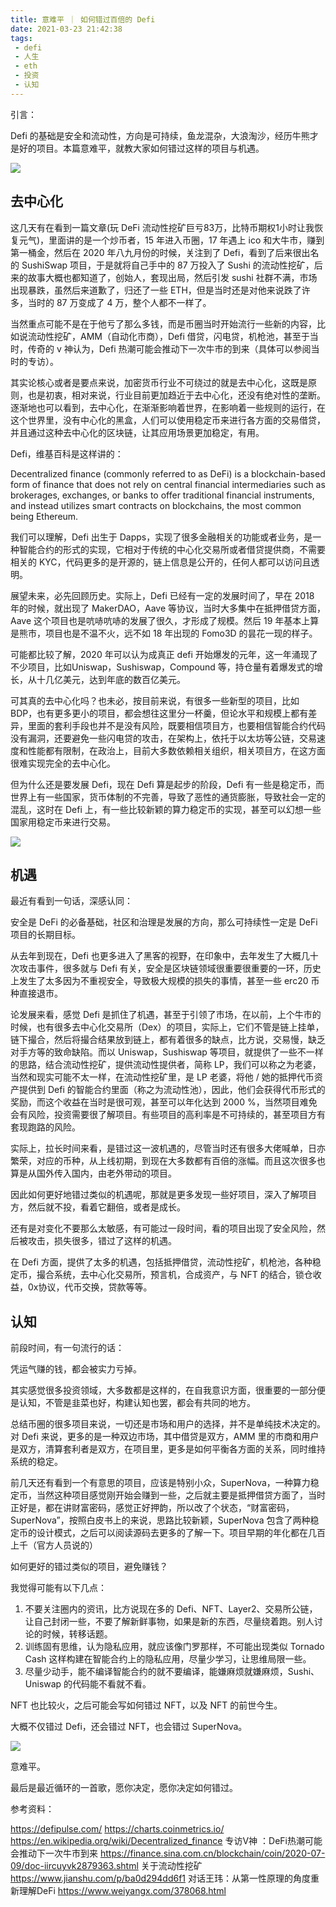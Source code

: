 ```yaml
---
title: 意难平 ｜ 如何错过百倍的 Defi
date: 2021-03-23 21:42:38
tags: 
 - defi
 - 人生
 - eth
 - 投资
 - 认知
---
```


引言：

Defi 的基础是安全和流动性，方向是可持续，鱼龙混杂，大浪淘沙，经历牛熊才是好的项目。本篇意难平，就教大家如何错过这样的项目与机遇。

![](https://dubuqingfeng.oss-cn-hongkong.aliyuncs.com/blog/life/202103-yinanping-ruhecuoguobaibeidedefi-01.png)

## 去中心化

这几天有在看到一篇文章(玩 DeFi 流动性挖矿巨亏83万，比特币期权1小时让我恢复元气)，里面讲的是一个炒币者，15 年进入币圈，17 年遇上 ico 和大牛市，赚到第一桶金，然后在 2020 年八九月份的时候，关注到了 Defi，看到了后来很出名的 SushiSwap 项目，于是就将自己手中的 87 万投入了 Sushi 的流动性挖矿，后来的故事大概也都知道了，创始人，套现出局，然后引发 sushi 社群不满，市场出现暴跌，虽然后来道歉了，归还了一些 ETH，但是当时还是对他来说跌了许多，当时的 87 万变成了 4 万，整个人都不一样了。

当然重点可能不是在于他亏了那么多钱，而是币圈当时开始流行一些新的内容，比如说流动性挖矿，AMM（自动化市商），Defi 借贷，闪电贷，机枪池，甚至于当时，传奇的 v 神认为，Defi 热潮可能会推动下一次牛市的到来（具体可以参阅当时的专访）。

其实论核心或者是要点来说，加密货币行业不可绕过的就是去中心化，这既是原则，也是初衷，相对来说，行业目前更加趋近于去中心化，还没有绝对性的垄断。逐渐地也可以看到，去中心化，在渐渐影响着世界，在影响着一些规则的运行，在这个世界里，没有中心化的黑盒，人们可以使用稳定币来进行各方面的交易借贷，并且通过这种去中心化的区块链，让其应用场景更加稳定，有用。

Defi，维基百科是这样讲的：

Decentralized finance (commonly referred to as DeFi) is a blockchain-based form of finance that does not rely on central financial intermediaries such as brokerages, exchanges, or banks to offer traditional financial instruments, and instead utilizes smart contracts on blockchains, the most common being Ethereum.

我们可以理解，Defi 出生于 Dapps，实现了很多金融相关的功能或者业务，是一种智能合约的形式的实现，它相对于传统的中心化交易所或者借贷提供商，不需要相关的 KYC，代码更多的是开源的，链上信息是公开的，任何人都可以访问且透明。

展望未来，必先回顾历史。实际上，Defi 已经有一定的发展时间了，早在 2018 年的时候，就出现了 MakerDAO，Aave 等协议，当时大多集中在抵押借贷方面，Aave 这个项目也是吭哧吭哧的发展了很久，才形成了规模。然后 19 年基本上算是熊市，项目也是不温不火，远不如 18 年出现的 Fomo3D 的昙花一现的样子。

可能都比较了解，2020 年可以认为成真正 defi 开始爆发的元年，这一年涌现了不少项目，比如Uniswap，Sushiswap，Compound 等，持仓量有着爆发式的增长，从十几亿美元，达到年底的数百亿美元。

可其真的去中心化吗？也未必，按目前来说，有很多一些新型的项目，比如 BDP，也有更多更小的项目，都会想往这里分一杯羹，但论水平和规模上都有差异，里面的套利手段也并不是没有风险，既要相信项目方，也要相信智能合约代码没有漏洞，还要避免一些闪电贷的攻击，在架构上，依托于以太坊等公链，交易速度和性能都有限制，在政治上，目前大多数依赖相关组织，相关项目方，在这方面很难实现完全的去中心化。

但为什么还是要发展 Defi，现在 Defi 算是起步的阶段，Defi 有一些是稳定币，而世界上有一些国家，货币体制的不完善，导致了恶性的通货膨胀，导致社会一定的混乱，这时在 Defi 上，有一些比较新颖的算力稳定币的实现，甚至可以幻想一些国家用稳定币来进行交易。

![](https://dubuqingfeng.oss-cn-hongkong.aliyuncs.com/blog/life/202103-yinanping-ruhecuoguobaibeidedefi-02.png)

## 机遇

最近有看到一句话，深感认同：

安全是 DeFi 的必备基础，社区和治理是发展的方向，那么可持续性一定是 DeFi 项目的长期目标。

从去年到现在，Defi 也更多进入了黑客的视野，在印象中，去年发生了大概几十次攻击事件，很多就与 Defi 有关，安全是区块链领域很重要很重要的一环，历史上发生了太多因为不重视安全，导致极大规模的损失的事情，甚至一些 erc20 币种直接退市。

论发展来看，感觉 Defi 是抓住了机遇，甚至于引领了市场，在以前，上个牛市的时候，也有很多去中心化交易所（Dex）的项目，实际上，它们不管是链上挂单，链下撮合，然后将撮合结果放到链上，都有着很多的缺点，比方说，交易慢，缺乏对手方等的致命缺陷。而以 Uniswap，Sushiswap 等项目，就提供了一些不一样的思路，结合流动性挖矿，提供流动性提供者，简称 LP，我们可以称之为老婆，当然和现实可能不太一样，在流动性挖矿里，是 LP 老婆，将他 / 她的抵押代币资产提供到 Defi 的智能合约里面（称之为流动性池），因此，他们会获得代币形式的奖励，而这个收益在当时是很可观，甚至可以年化达到 2000 %，当然项目难免会有风险，投资需要很了解项目。有些项目的高利率是不可持续的，甚至项目方有套现跑路的风险。

实际上，拉长时间来看，是错过这一波机遇的，尽管当时还有很多大佬喊单，日亦繁荣，对应的币种，从上线初期，到现在大多数都有百倍的涨幅。而且这次很多也算是从国外传入国内，由老外带动的项目。

因此如何更好地错过类似的机遇呢，那就是更多发现一些好项目，深入了解项目方，然后就不投，看着它翻倍，或者是成长。

还有是对变化不要那么太敏感，有可能过一段时间，看的项目出现了安全风险，然后被攻击，损失很多，错过了这样的机遇。

在 Defi 方面，提供了太多的机遇，包括抵押借贷，流动性挖矿，机枪池，各种稳定币，撮合系统，去中心化交易所，预言机，合成资产，与 NFT 的结合，锁仓收益，0x协议，代币交换，贷款等等。

## 认知

前段时间，有一句流行的话：

凭运气赚的钱，都会被实力亏掉。

其实感觉很多投资领域，大多数都是这样的，在自我意识方面，很重要的一部分便是认知，不管是韭菜也好，构建认知也罢，都会有共同的地方。

总结币圈的很多项目来说，一切还是市场和用户的选择，并不是单纯技术决定的。对 Defi 来说，更多的是一种双边市场，其中借贷是双方，AMM 里的市商和用户是双方，清算套利者是双方，在项目里，更多是如何平衡各方面的关系，同时维持系统的稳定。

前几天还有看到一个有意思的项目，应该是特别小众，SuperNova，一种算力稳定币，当然这种项目感觉刚开始会赚到一些，之后就主要是抵押借贷方面了，当时正好是，都在讲财富密码，感觉正好押韵，所以改了个状态，“财富密码，SuperNova”，按照白皮书上的来说，思路比较新颖，SuperNova 包含了两种稳定币的设计模式，之后可以阅读源码去更多的了解一下。项目早期的年化都在几百上千（官方人员说的）

如何更好的错过类似的项目，避免赚钱？

我觉得可能有以下几点：

1. 不要关注圈内的资讯，比方说现在多的 Defi、NFT、Layer2、交易所公链，让自己封闭一些，不要了解新鲜事物，如果是新的东西，尽量绕着跑。别人讨论的时候，转移话题。
2. 训练固有思维，认为隐私应用，就应该像门罗那样，不可能出现类似 Tornado Cash 这样构建在智能合约上的隐私应用，尽量少学习，让思维局限一些。
3. 尽量少动手，能不编译智能合约的就不要编译，能嫌麻烦就嫌麻烦，Sushi、Uniswap 的代码能不看就不看。

NFT 也比较火，之后可能会写如何错过 NFT，以及 NFT 的前世今生。

大概不仅错过 Defi，还会错过 NFT，也会错过 SuperNova。

![](https://dubuqingfeng.oss-cn-hongkong.aliyuncs.com/blog/life/202103-yinanping-ruhecuoguobaibeidedefi-03.png)

意难平。

最后是最近循环的一首歌，愿你决定，愿你决定如何错过。

参考资料：

https://defipulse.com/
https://charts.coinmetrics.io/ 
https://en.wikipedia.org/wiki/Decentralized_finance
专访V神 ：DeFi热潮可能会推动下一次牛市到来
https://finance.sina.com.cn/blockchain/coin/2020-07-09/doc-iircuyvk2879363.shtml
关于流动性挖矿
https://www.jianshu.com/p/ba0d294dd6f1 
对话王玮：从第一性原理的角度重新理解DeFi
https://www.weiyangx.com/378068.html
